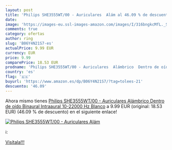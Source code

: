 ```yaml
---
layout: post
title: 'Philips SHE3555WT/00 - Auriculares  Alám al 46.09 % de descuento'
date: 
image: 'https://images-eu.ssl-images-amazon.com/images/I/316bngkcMfL._SL200_.jpg'
comments: true
category: ofertas
author: ring
slug: 'B06Y4N21S7-es'
actualPrice: 9.99 EUR
currency: EUR
price: 9.99
comparePrice: 18.53 EUR
prodname: 'Philips SHE3555WT/00 - Auriculares  Alámbrico  Dentro de oído  Binaural  Intraaural  10-22000 Hz   Blanco'
country: 'es'
flag: '🇪🇸'
buyurl: 'https://www.amazon.es/dp/B06Y4N21S7/?tag=tolees-21'
descuento: '46.09'
---
```


Ahora mismo tienes [Philips SHE3555WT/00 - Auriculares  Alámbrico  Dentro de oído  Binaural  Intraaural  10-22000 Hz   Blanco](https://www.amazon.es/dp/B06Y4N21S7/?tag=tolees-21) a 9.99 EUR (original: 18.53 EUR) (46.09 %  de descuento) en el siguiente enlace!

[![Philips SHE3555WT/00 - Auriculares  Alám](https://images-eu.ssl-images-amazon.com/images/I/316bngkcMfL._SL200_.jpg)](https://www.amazon.es/dp/B06Y4N21S7/?tag=tolees-21)

ℹ️:


[Visítala!!!](https://www.amazon.es/dp/B06Y4N21S7/?tag=tolees-21)
